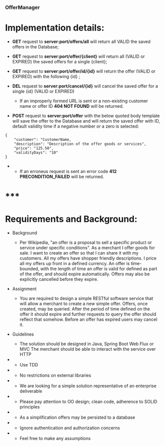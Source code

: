 ### OfferManager
# Implementation details:

- **GET** request to **server:port/offers/all** will return all VALID the saved offers in the Database; 
- **GET** request to **server:port/offer/{client}** will return all (VALID or EXPIRED) the saved offers for a single {client}; 
- **GET** request to **server:port/offer/id/{id}** will return the offer (VALID or EXPIRED) with the following {id} ;
- **DEL** request to **server:port/cancel/{id}** will cancel the saved offer for a single {id} (VALID or EXPIRED)
 	- If an improperly formed URL is sent or a non-existing customer name or offer ID **404 NOT FOUND** will be returned. 

- **POST** request to **server:port/offer** with the below quoted body template will save the offer to the Database and will return the saved offer with ID, default validity time if a negative number or a zero is selected:
```
{	
    "customer": "CustomerName,
    "description": "Description of the offer goods or services",
    "price": "125.50",
    "validityDays": "10" 
}
```
- - If an erroneus request is sent an error code **412 PRECONDITION_FAILED** will be returned. 

# *** #

# Requirements and Background:

- Background
	- Per Wikipedia, "an offer is a proposal to sell a specific product or
service under specific conditions". As a merchant I offer goods for
sale. I want to create an offer so that I can share it with my
customers.
All my offers have shopper friendly descriptions. I price all my offers
up front in a defined currency.
An offer is time-bounded, with the length of time an offer is valid for
defined as part of the offer, and should expire automatically. Offers may
also be explicitly cancelled before they expire.

- Assignment
	- You are required to design a simple RESTful software service that will
allow a merchant to create a new simple offer. Offers, once created, may be
queried. After the period of time defined on the offer it should expire and
further requests to query the offer should reflect that somehow. Before an offer
has expired users may cancel it.

- Guidelines
	- The solution should be designed in Java, Spring Boot Web Flux or MVC
The merchant should be able to interact with the service over HTTP
- - Use TDD
- - No restrictions on external libraries
- - We are looking for a simple solution representative of an enterprise deliverable
- - Please pay attention to OO design; clean code, adherence to SOLID principles
- - As a simplification offers may be persisted to a database 
- - Ignore authentication and authorization concerns
- - Feel free to make any assumptions 

